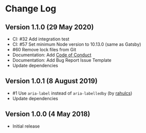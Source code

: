 # Change Log

## Version 1.1.0 (29 May 2020)

- CI: #32 Add integration test
- CI: #57 Set minimum Node version to 10.13.0 (same as Gatsby)
- #60 Remove lock files from Git
- Documentation: Add [Code of Conduct](CODE_OF_CONDUCT.md)
- Documentation: Add Bug Report Issue Template
- Update dependencies

## Version 1.0.1 (8 August 2019)

- #1 Use `aria-label` instead of `aria-labelledby` (by [rahulcs](https://github.com/rahulcs))
- Update dependencies

## Version 1.0.0 (4 May 2018)

- Initial release
